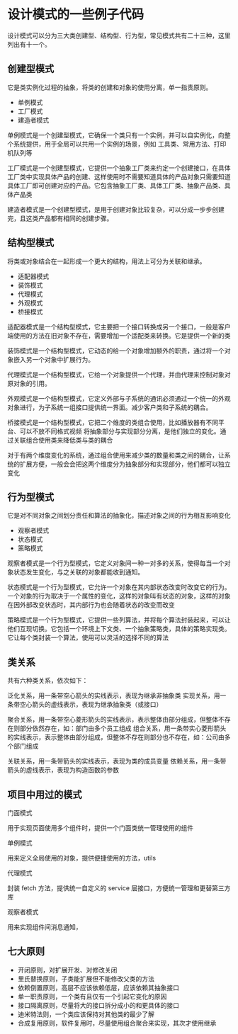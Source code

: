 # 设计模式的一些例子代码

设计模式可以分为三大类创建型、结构型、行为型，常见模式共有二十三种，这里列出有十一个。

## 创建型模式

它是类实例化过程的抽象，将类的创建和对象的使用分离，单一指责原则。

 - 单例模式
 - 工厂模式
 - 建造者模式

单例模式是一个创建型模式，它确保一个类只有一个实例，并可以自实例化，向整个系统提供，用于全局可以共用一个实例的场景，例如 工具类、常用方法、打印机队列等

工厂模式是一个创建型模式，它提供一个抽象工厂类来约定一个创建接口，在具体工厂类中实现具体产品的创建、这样使用时不需要知道具体的产品对象只需要知道具体工厂即可创建对应的产品。它包含抽象工厂类、具体工厂类、抽象产品类、具体产品类

建造者模式是一个创建型模式，是用于创建对象比较复杂，可以分成一步步创建完，且这类产品都有相同的创建步骤。
## 结构型模式

将类或对象结合在一起形成一个更大的结构，用法上可分为关联和继承。

   - 适配器模式
   - 装饰模式
   - 代理模式
   - 外观模式
   - 桥接模式

适配器模式是一个结构型模式，它主要把一个接口转换成另一个接口，一般是客户端使用的方法在旧对象不存在，需要增加一个适配类来转换。它是提供一个新的类

装饰模式是一个结构型模式，它动态的给一个对象增加额外的职责，通过将一个对象嵌入另一个对象中扩展行为。

代理模式是一个结构型模式，它给一个对象提供一个代理，并由代理来控制对象对原对象的引用。

外观模式是一个结构型模式，它定义外部与子系统的通讯必须通过一个统一的外观对象进行，为子系统一组接口提供统一界面。减少客户类和子系统的耦合。

桥接模式是一个结构型模式，它把二个维度的类组合使用，比如播放器有不同平台、可以不放不同格式视频
将抽象部分与实现部分分离，是他们独立的变化。通过关联组合使用类来降低类与类的耦合

对于有两个维度变化的系统，通过组合使用来减少类的数量和类之间的耦合，让系统的扩展方便，一般会会把这两个维度分为抽象部分和实现部分，他们都可以独立变化

## 行为型模式

它是对不同对象之间划分责任和算法的抽象化，描述对象之间的行为相互影响变化

- 观察者模式
- 状态模式
- 策略模式

观察者模式是一个行为型模式，它定义对象间一种一对多的关系，使得每当一个对象状态发生变化，与之关联的对象都能收到通知。

状态模式是一个行为型模式，它允许一个对象在其内部状态改变时改变它的行为。一个对象的行为取决于一个属性的变化，这样的对象叫有状态的对象，这样的对象在因外部改变状态时，其内部行为也会随着状态的改变而改变

策略模式是一个行为型模式，它提供一些列算法，并将每个算法封装起来，可以让他们互现切换。它包括一个环境上下文类、一个抽象策略类，具体的策略实现类。它让每个类封装一个算法，使用可以灵活的选择不同的算法

## 类关系

共有六种类关系，依次如下：

泛化关系，用一条带空心箭头的实线表示，表现为继承非抽象类
实现关系，用一条带空心箭头的虚线表示，表现为继承抽象类（或接口）

聚合关系，用一条带空心菱形箭头的实线表示，表示整体由部分组成，但整体不存在则部分依然存在，如：部门由多个员工组成
组合关系，用一条带实心菱形箭头的实线表示，表示整体由部分组成，但整体不存在则部分也不存在，如：公司由多个部门组成

关联关系，用一条带箭头的实线表示，表现为类的成员变量
依赖关系，用一条带箭头的虚线表示，表现为构造函数的参数


## 项目中用过的模式

门面模式

用于实现页面使用多个组件时，提供一个门面类统一管理使用的组件

单例模式

用来定义全局使用的对象，提供便捷使用的方法，utils

代理模式

封装 fetch 方法，提供统一自定义的 service 层接口，方便统一管理和更替第三方库

观察者模式

用来实现组件间消息通知，

## 七大原则

* 开闭原则，对扩展开发、对修改关闭
* 里氏替换原则，子类能扩展但不能修改父类的方法
* 依赖倒置原则，高层不应该依赖低层，应该依赖其抽象接口
* 单一职责原则，一个类有且仅有一个引起它变化的原因
* 接口隔离原则，尽量将大的接口拆分成小的和更具体的接口
* 迪米特法则，一个类应该保持对其他类的最少了解
* 合成复用原则，软件复用时，尽量使用组合聚合来实现，其次才使用继承